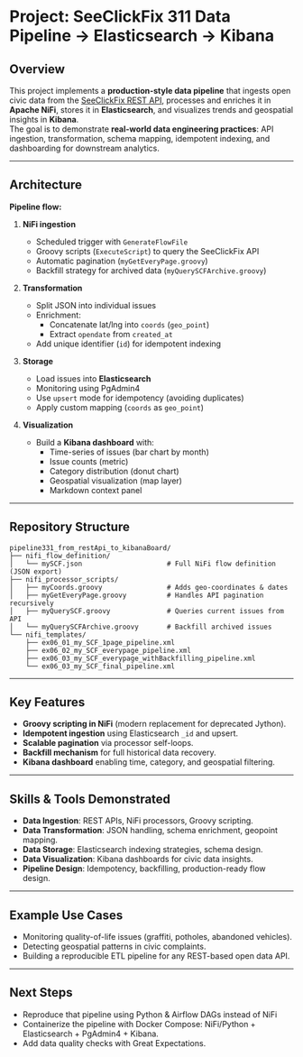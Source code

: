 # Project: SeeClickFix 311 Data Pipeline → Elasticsearch → Kibana

## Overview
This project implements a **production-style data pipeline** that ingests open civic data from the [SeeClickFix REST API](https://seeclickfix.com/), processes and enriches it in **Apache NiFi**, stores it in **Elasticsearch**, and visualizes trends and geospatial insights in **Kibana**.  
The goal is to demonstrate **real-world data engineering practices**: API ingestion, transformation, schema mapping, idempotent indexing, and dashboarding for downstream analytics.

---

## Architecture
**Pipeline flow:**
1. **NiFi ingestion**  
   - Scheduled trigger with `GenerateFlowFile`  
   - Groovy scripts (`ExecuteScript`) to query the SeeClickFix API  
   - Automatic pagination (`myGetEveryPage.groovy`)  
   - Backfill strategy for archived data (`myQuerySCFArchive.groovy`)  

2. **Transformation**  
   - Split JSON into individual issues  
   - Enrichment:  
     - Concatenate lat/lng into `coords` (`geo_point`)  
     - Extract `opendate` from `created_at`  
   - Add unique identifier (`id`) for idempotent indexing  

3. **Storage**  
   - Load issues into **Elasticsearch**
   - Monitoring using PgAdmin4  
   - Use `upsert` mode for idempotency (avoiding duplicates)  
   - Apply custom mapping (`coords` as `geo_point`)  

4. **Visualization**  
   - Build a **Kibana dashboard** with:  
     - Time-series of issues (bar chart by month)  
     - Issue counts (metric)  
     - Category distribution (donut chart)  
     - Geospatial visualization (map layer)  
     - Markdown context panel  

---

## Repository Structure
```
pipeline331_from_restApi_to_kibanaBoard/
├── nifi_flow_definition/
│   └── mySCF.json                     # Full NiFi flow definition (JSON export)
├── nifi_processor_scripts/
│   ├── myCoords.groovy                # Adds geo-coordinates & dates
│   ├── myGetEveryPage.groovy          # Handles API pagination recursively
│   ├── myQuerySCF.groovy              # Queries current issues from API
│   └── myQuerySCFArchive.groovy       # Backfill archived issues
└── nifi_templates/
    ├── ex06_01_my_SCF_1page_pipeline.xml
    ├── ex06_02_my_SCF_everypage_pipeline.xml
    ├── ex06_03_my_SCF_everypage_withBackfilling_pipeline.xml
    └── ex06_03_my_SCF_final_pipeline.xml
```

---

## Key Features
- **Groovy scripting in NiFi** (modern replacement for deprecated Jython).
- **Idempotent ingestion** using Elasticsearch `_id` and upsert.  
- **Scalable pagination** via processor self-loops.  
- **Backfill mechanism** for full historical data recovery.  
- **Kibana dashboard** enabling time, category, and geospatial filtering.  

---

## Skills & Tools Demonstrated
- **Data Ingestion**: REST APIs, NiFi processors, Groovy scripting.  
- **Data Transformation**: JSON handling, schema enrichment, geopoint mapping.  
- **Data Storage**: Elasticsearch indexing strategies, schema design.  
- **Data Visualization**: Kibana dashboards for civic data insights.  
- **Pipeline Design**: Idempotency, backfilling, production-ready flow design.  

---

## Example Use Cases
- Monitoring quality-of-life issues (graffiti, potholes, abandoned vehicles).  
- Detecting geospatial patterns in civic complaints.  
- Building a reproducible ETL pipeline for any REST-based open data API.  

---

## Next Steps
- Reproduce that pipeline using Python & Airflow DAGs instead of NiFi
- Containerize the pipeline with Docker Compose: NiFi/Python + Elasticsearch + PgAdmin4 + Kibana.    
- Add data quality checks with Great Expectations.  
